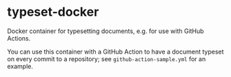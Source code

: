 # typeset-docker

Docker container for typesetting documents, e.g. for use with GitHub Actions.

You can use this container with a GitHub Action to have a document typeset on every commit to a repository; see `github-action-sample.yml` for an example.
